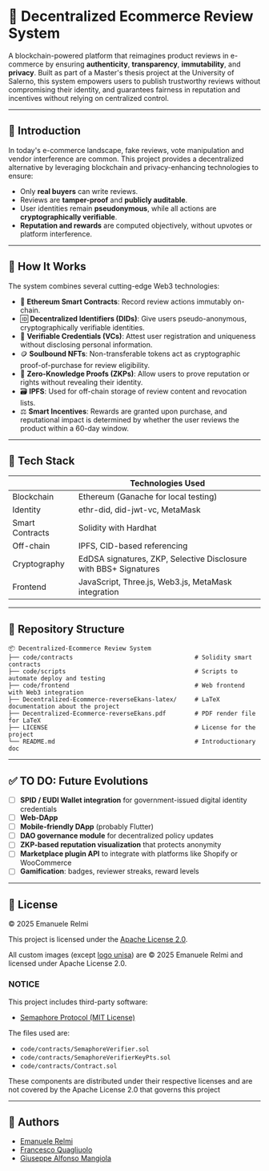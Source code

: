 # 🛒 Decentralized Ecommerce Review System

A blockchain-powered platform that reimagines product reviews in e-commerce by ensuring **authenticity**, **transparency**, **immutability**, and **privacy**.
Built as part of a Master's thesis project at the University of Salerno, this system empowers users to publish trustworthy reviews without compromising their identity, and guarantees fairness in reputation and incentives without relying on centralized control.

---

## 📌 Introduction

In today's e-commerce landscape, fake reviews, vote manipulation and vendor interference are common.
This project provides a decentralized alternative by leveraging blockchain and privacy-enhancing technologies to ensure:

- Only **real buyers** can write reviews.
- Reviews are **tamper-proof** and **publicly auditable**.
- User identities remain **pseudonymous**, while all actions are **cryptographically verifiable**.
- **Reputation and rewards** are computed objectively, without upvotes or platform interference.

---

## 🔧 How It Works

The system combines several cutting-edge Web3 technologies:

- 🧩 **Ethereum Smart Contracts**: Record review actions immutably on-chain.
- 🆔 **Decentralized Identifiers (DIDs)**: Give users pseudo-anonymous, cryptographically verifiable identities.
- 🪪 **Verifiable Credentials (VCs)**: Attest user registration and uniqueness without disclosing personal information.
- 🪙 **Soulbound NFTs**: Non-transferable tokens act as cryptographic proof-of-purchase for review eligibility.
- 🔐 **Zero-Knowledge Proofs (ZKPs)**: Allow users to prove reputation or rights without revealing their identity.
- 🗃️ **IPFS**: Used for off-chain storage of review content and revocation lists.
- ⚖️ **Smart Incentives**: Rewards are granted upon purchase, and reputational impact is determined by whether the user reviews the product within a 60-day window.

---

## 🧰 Tech Stack

|                 | Technologies Used                                                |
|-----------------|------------------------------------------------------------------|
| Blockchain      | Ethereum (Ganache for local testing)                             |
| Identity        | ethr-did, did-jwt-vc, MetaMask                                   |
| Smart Contracts | Solidity with Hardhat                                            |
| Off-chain       | IPFS, CID-based referencing                                      |
| Cryptography    | EdDSA signatures, ZKP, Selective Disclosure with BBS+ Signatures |
| Frontend        | JavaScript, Three.js, Web3.js, MetaMask integration              |

---

## 📁 Repository Structure

```
📦 Decentralized-Ecommerce Review System
├── code/contracts                                  # Solidity smart contracts
├── code/scripts                                    # Scripts to automate deploy and testing
├── code/frontend                                   # Web frontend with Web3 integration
├── Decentralized-Ecommerce-reverseEkans-latex/     # LaTeX documentation about the project
├── Decentralized-Ecommerce-reverseEkans.pdf        # PDF render file for LaTeX
├── LICENSE                                         # License for the project
└── README.md                                       # Introductionary doc
```

---

## ✅ TO DO: Future Evolutions

- [ ] **SPID / EUDI Wallet integration** for government-issued digital identity credentials
- [ ] **Web-DApp**
- [ ] **Mobile-friendly DApp** (probably Flutter)
- [ ] **DAO governance module** for decentralized policy updates
- [ ] **ZKP-based reputation visualization** that protects anonymity
- [ ] **Marketplace plugin API** to integrate with platforms like Shopify or WooCommerce
- [ ] **Gamification**: badges, reviewer streaks, reward levels

---

## 📜 License
© 2025 Emanuele Relmi

This project is licensed under the [Apache License 2.0](./LICENSE).

All custom images (except [logo unisa](Decentralized-Ecommerce-reverseEkans-latex/Images/logo_unisa.png)) are © 2025 Emanuele Relmi and licensed under Apache License 2.0.

### NOTICE

This project includes third-party software:

  - [Semaphore Protocol (MIT License)](https://github.com/semaphore-protocol/semaphore)

The files used are:
  - `code/contracts/SemaphoreVerifier.sol`
  - `code/contracts/SemaphoreVerifierKeyPts.sol`
  - `code/contracts/Contract.sol`

These components are distributed under their respective licenses and
are not covered by the Apache License 2.0 that governs this project

---

## 👤 Authors
- [Emanuele Relmi](https://github.com/Kirito-Emo)
- [Francesco Quagliuolo](https://github.com/quagliofranci)
- [Giuseppe Alfonso Mangiola](https://github.com/PeppeMangiola)